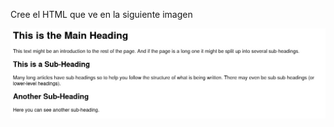 Cree el HTML que ve en la siguiente imagen

![Katacoda Logo](/course-html/scen-html-structure/assets/step1.jpg)